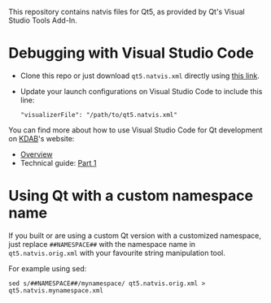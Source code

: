 This repository contains natvis files for Qt5, as provided by Qt's Visual Studio Tools Add-In.

Debugging with Visual Studio Code
=================================

* Clone this repo or just download ``qt5.natvis.xml`` directly using [this link](https://raw.github.com/aambrosano/qt-natvis/master/qt5.natvis.xml).

* Update your launch configurations on Visual Studio Code to include this line:

    ```"visualizerFile": "/path/to/qt5.natvis.xml"```

You can find more about how to use Visual Studio Code for Qt development on [KDAB](https://kdab.com)'s website:
* [Overview](https://www.kdab.com/using-visual-studio-code-for-writing-qt-applications/)
* Technical guide: [Part 1](https://www.kdab.com/using-visual-studio-code-for-qt-apps-pt-1/)

Using Qt with a custom namespace name
=====================================

If you built or are using a custom Qt version with a customized namespace, just replace ``##NAMESPACE##`` with the namespace name in ``qt5.natvis.orig.xml`` with your favourite string manipulation tool.

For example using sed:

  ```sed s/##NAMESPACE##/mynamespace/ qt5.natvis.orig.xml > qt5.natvis.mynamespace.xml```